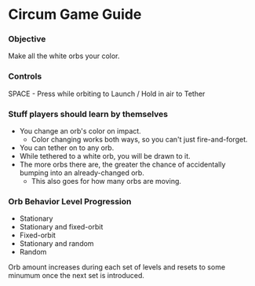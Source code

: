 # Circum Game Guide

### Objective
Make all the white orbs your color.

### Controls
SPACE - Press while orbiting to Launch / Hold in air to Tether

### Stuff players should learn by themselves
- You change an orb's color on impact.
  - Color changing works both ways, so you can't just fire-and-forget.
- You can tether on to any orb.
- While tethered to a white orb, you will be drawn to it.
- The more orbs there are, the greater the chance of accidentally bumping into an already-changed orb.
  - This also goes for how many orbs are moving.

### Orb Behavior Level Progression
- Stationary
- Stationary and fixed-orbit
- Fixed-orbit
- Stationary and random
- Random

Orb amount increases during each set of levels and resets to some minumum once the next set is introduced.
